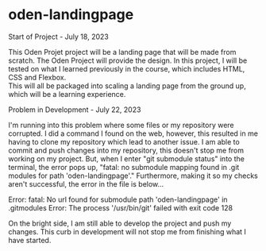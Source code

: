 # oden-landingpage

Start of Project - July 18, 2023

This Oden Projet project will be a landing page that will be made from scratch.  The Oden Project will provide the design.
In this project, I will be tested on what I learned previously in the course, which includes HTML, CSS and Flexbox.  
This will all be packaged into scaling a landing page from the ground up, which will be a learning experience.

Problem in Development - July 22, 2023

I'm running into this problem where some files or my repository were corrupted.  I did a command I found on the web, however, this resulted in me having to clone my repository which lead to another issue.
I am able to commit and push changes into my repository, this doesn't stop me from working on my project.  But, when I enter "git submodule status" into the terminal, the error pops up, "fatal: no submodule mapping found in .git modules for path 'oden-landingpage'."  Furthermore, making it so my checks aren't successful, the error in the file is below...

Error: fatal: No url found for submodule path 'oden-landingpage' in .gitmodules
  Error: The process '/usr/bin/git' failed with exit code 128

On the bright side, I am still able to develop the project and push my changes.  This curb in development will not stop me from finishing what I have started.

